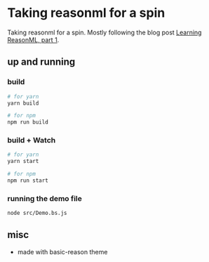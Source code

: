 # Taking reasonml for a spin

Taking reasonml for a spin. Mostly following the blog post [Learning ReasonML, part 1](https://lucasmreis.github.io/blog/learning-reasonml-part-1/).

## up and running

### build

```bash
# for yarn
yarn build

# for npm
npm run build
```

### build + Watch

```bash
# for yarn
yarn start

# for npm
npm run start
```

### running the demo file

```bash
node src/Demo.bs.js
```

## misc

- made with basic-reason theme
